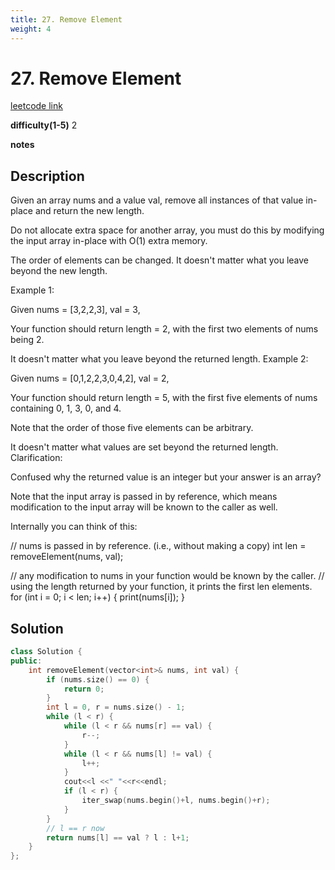 ```yaml
---
title: 27. Remove Element
weight: 4
---
```

# 27. Remove Element
[leetcode link](https://leetcode.com/problems/remove-element/)

**difficulty(1-5)** 
2

**notes**   


## Description
Given an array nums and a value val, remove all instances of that value in-place and return the new length.

Do not allocate extra space for another array, you must do this by modifying the input array in-place with O(1) extra memory.

The order of elements can be changed. It doesn't matter what you leave beyond the new length.

Example 1:

Given nums = [3,2,2,3], val = 3,

Your function should return length = 2, with the first two elements of nums being 2.

It doesn't matter what you leave beyond the returned length.
Example 2:

Given nums = [0,1,2,2,3,0,4,2], val = 2,

Your function should return length = 5, with the first five elements of nums containing 0, 1, 3, 0, and 4.

Note that the order of those five elements can be arbitrary.

It doesn't matter what values are set beyond the returned length.
Clarification:

Confused why the returned value is an integer but your answer is an array?

Note that the input array is passed in by reference, which means modification to the input array will be known to the caller as well.

Internally you can think of this:

// nums is passed in by reference. (i.e., without making a copy)
int len = removeElement(nums, val);

// any modification to nums in your function would be known by the caller.
// using the length returned by your function, it prints the first len elements.
for (int i = 0; i < len; i++) {
    print(nums[i]);
}

## Solution
```c++
class Solution {
public:
    int removeElement(vector<int>& nums, int val) {
        if (nums.size() == 0) {
            return 0;
        }
        int l = 0, r = nums.size() - 1;
        while (l < r) {
            while (l < r && nums[r] == val) {
                r--;
            }
            while (l < r && nums[l] != val) {
                l++;
            }
            cout<<l <<" "<<r<<endl;
            if (l < r) {
                iter_swap(nums.begin()+l, nums.begin()+r);
            }
        }
        // l == r now
        return nums[l] == val ? l : l+1;
    }
};
```


